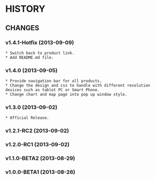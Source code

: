 HISTORY
========================

CHANGES
----------------------------------
### v1.4.1-Hotfix (2013-09-09)
    * Switch back to product link.
    * Add README.md file.

### v1.4.0 (2013-09-05)
    * Provide navigation bar for all products.
    * Change the design and css to handle with different resolution devices such as tablet PC or Smart Phone.
    * Change chart and map page into pop up window style.

### v1.3.0 (2013-09-02)
    * Official Release.

### v1.2.1-RC2 (2013-09-02)

### v1.2.0-RC1 (2013-09-02)

### v1.1.0-BETA2 (2013-08-29)

### v1.0.0-BETA1 (2013-08-26)
